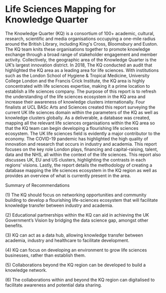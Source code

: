 # Life Sciences Mapping for Knowledge Quarter

The Knowledge Quarter (KQ) is a consortium of 100+ academic, cultural, research, scientific and media organisations occupying a one-mile radius around the British Library, including King's Cross, Bloomsbury and Euston. The KQ team knits these organisations together to promote knowledge exchange through a broad range of stakeholder engagement and member activity. Collectively, the geographic area of the Knowledge Quarter is the UK’s largest innovation district.
In 2018, The KQ conducted an audit that highlighted the KQ area as a leading area for life sciences. With institutions such as the London School of Hygiene & Tropical Medicine, University College London and the Francis Crick Institute, the KQ area is highly concentrated with life sciences expertise, making it a prime location to establish a life sciences company. The purpose of this report is to refresh the understanding of the life sciences ecosystem in the KQ area and increase their awareness of knowledge clusters internationally. Four finalists at UCL BASc Arts and Sciences created this report surveying the current UK life sciences domain within the parameters of the KQ as well as knowledge clusters globally. As a deliverable, a database was created, mapping all the relevant life sciences organisations within the KQ area so that the KQ team can begin developing a flourishing life sciences ecosystem.
The UK life sciences field is evidently a major contributor to the economy. The COVID-19 pandemic has highlighted the high quality of innovation and research that occurs in industry and academia. This report focuses on the key role London plays, financing and capital-raising, talent, data and the NHS, all within the context of the life sciences. This report also discusses UK, EU and US clusters, highlighting the contrasts in each regions’ visions. Lastly, the report details the methodology of creating a database mapping the life sciences ecosystem in the KQ region as well as provides an overview of what is currently present in the area.

Summary of Recommendations

(1) The KQ should focus on networking opportunities and community building to develop a flourishing life-sciences ecosystem that will facilitate knowledge transfer between industry and academia.

(2) Educational partnerships within the KQ can aid in achieving the UK Government’s Vision by bridging the data science gap, amongst other benefits.

(3) KQ can act as a data hub, allowing knowledge transfer between academia, industry and healthcare to facilitate development.

(4) KQ can focus on developing an environment to grow life sciences businesses, rather than establish them.

(5) Collaborations beyond the KQ region can be developed to build a knowledge network.

(6) The collaborations within and beyond the KQ region can digitalised to facilitate awareness
and potential data sharing.
